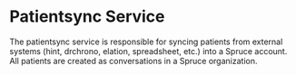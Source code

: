 Patientsync Service
===================
The patientsync service is responsible for syncing patients from external systems (hint, drchrono, elation, spreadsheet, etc.) into a Spruce account. All patients are created as conversations in a Spruce organization.
